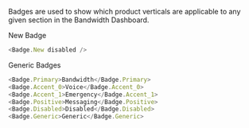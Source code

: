 Badges are used to show which product verticals are applicable to any given section in the Bandwidth Dashboard.

New Badge
```javascript
<Badge.New disabled />
```

Generic Badges
``` javascript
<Badge.Primary>Bandwidth</Badge.Primary>
<Badge.Accent_0>Voice</Badge.Accent_0>
<Badge.Accent_1>Emergency</Badge.Accent_1>
<Badge.Positive>Messaging</Badge.Positive>
<Badge.Disabled>Disabled</Badge.Disabled>
<Badge.Generic>Generic</Badge.Generic>
```
